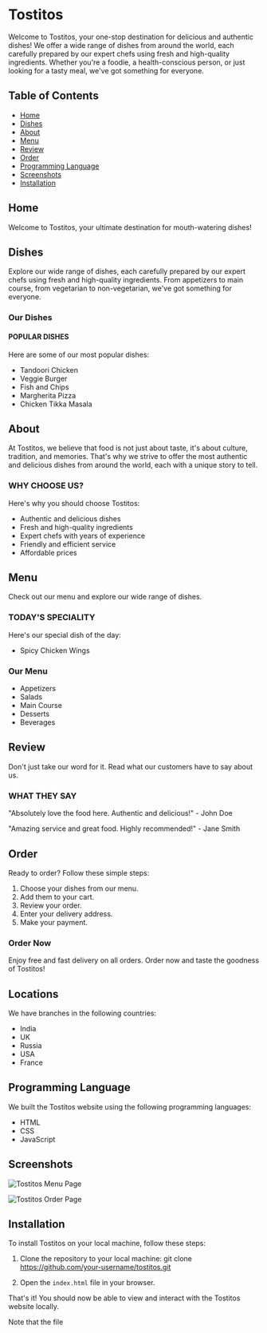 # Tostitos

Welcome to Tostitos, your one-stop destination for delicious and authentic dishes! We offer a wide range of dishes from around the world, each carefully prepared by our expert chefs using fresh and high-quality ingredients. Whether you're a foodie, a health-conscious person, or just looking for a tasty meal, we've got something for everyone.

## Table of Contents

- [Home](#home)
- [Dishes](#dishes)
- [About](#about)
- [Menu](#menu)
- [Review](#review)
- [Order](#order)
- [Programming Language](#programming-language)
- [Screenshots](#screenshots)
- [Installation](#installation)

## Home

Welcome to Tostitos, your ultimate destination for mouth-watering dishes!

## Dishes

Explore our wide range of dishes, each carefully prepared by our expert chefs using fresh and high-quality ingredients. From appetizers to main course, from vegetarian to non-vegetarian, we've got something for everyone.

### Our Dishes

#### POPULAR DISHES

Here are some of our most popular dishes:

- Tandoori Chicken
- Veggie Burger
- Fish and Chips
- Margherita Pizza
- Chicken Tikka Masala

## About

At Tostitos, we believe that food is not just about taste, it's about culture, tradition, and memories. That's why we strive to offer the most authentic and delicious dishes from around the world, each with a unique story to tell.

### WHY CHOOSE US?

Here's why you should choose Tostitos:

- Authentic and delicious dishes
- Fresh and high-quality ingredients
- Expert chefs with years of experience
- Friendly and efficient service
- Affordable prices

## Menu

Check out our menu and explore our wide range of dishes.

### TODAY'S SPECIALITY

Here's our special dish of the day:

- Spicy Chicken Wings

### Our Menu

- Appetizers
- Salads
- Main Course
- Desserts
- Beverages

## Review

Don't just take our word for it. Read what our customers have to say about us.

### WHAT THEY SAY

"Absolutely love the food here. Authentic and delicious!" - John Doe

"Amazing service and great food. Highly recommended!" - Jane Smith

## Order

Ready to order? Follow these simple steps:

1. Choose your dishes from our menu.
2. Add them to your cart.
3. Review your order.
4. Enter your delivery address.
5. Make your payment.

### Order Now

Enjoy free and fast delivery on all orders. Order now and taste the goodness of Tostitos!

## Locations

We have branches in the following countries:

- India
- UK
- Russia
- USA
- France

## Programming Language

We built the Tostitos website using the following programming languages:

- HTML
- CSS
- JavaScript

## Screenshots



![Tostitos Menu Page](./screenshots/menu.png)

![Tostitos Order Page](./screenshots/order.png)

## Installation

To install Tostitos on your local machine, follow these steps:

1. Clone the repository to your local machine:
git clone https://github.com/your-username/tostitos.git


2. Open the `index.html` file in your browser.

That's it! You should now be able to view and interact with the Tostitos website locally.

Note that the file

